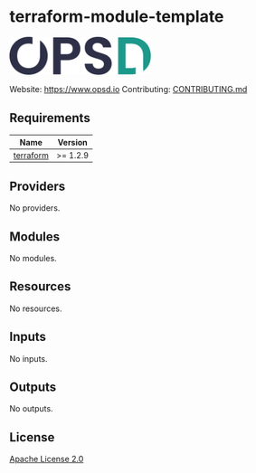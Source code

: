 # terraform-module-template

<img alt="OPSd" src=".github/img/OPSD_logo.svg" width="250px">

Website: <a href="https://www.opsd.io" target="_blank">https://www.opsd.io</a>
Contributing: [CONTRIBUTING.md](CONTRIBUTING.md)

<!-- BEGIN_TF_DOCS -->
## Requirements

| Name | Version |
|------|---------|
| <a name="requirement_terraform"></a> [terraform](#requirement\_terraform) | >= 1.2.9 |

## Providers

No providers.

## Modules

No modules.

## Resources

No resources.

## Inputs

No inputs.

## Outputs

No outputs.
<!-- END_TF_DOCS -->

## License

[Apache License 2.0](LICENSE)
